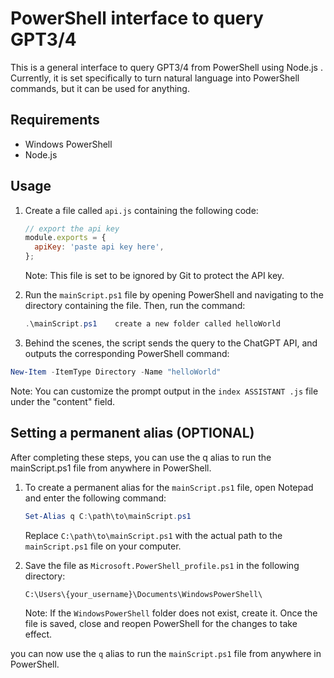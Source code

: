 # PowerShell interface to query GPT3/4
This is a general interface to query GPT3/4 from PowerShell using Node.js . Currently, it is set specifically to turn natural language into PowerShell commands, but it can be used for anything.

## Requirements
- Windows PowerShell
- Node.js

## Usage
1. Create a file called `api.js` containing the following code:
   ```javascript
   // export the api key
   module.exports = {
     apiKey: 'paste api key here',
   };
   ```
   Note: This file is set to be ignored by Git to protect the API key.

2. Run the `mainScript.ps1` file by opening PowerShell and navigating to the directory containing the file. Then, run the command:
   ```powershell
   .\mainScript.ps1    create a new folder called helloWorld

   ```
3.  Behind the scenes, the script sends the query to the ChatGPT API, and outputs the corresponding PowerShell command:
   ```powershell
   New-Item -ItemType Directory -Name "helloWorld"
   ```
   Note: You can customize the prompt output in the `index
ASSISTANT
.js` file under the "content" field.

## Setting a permanent alias (OPTIONAL)
After completing these steps, you can use the q alias to run the mainScript.ps1 file from anywhere in PowerShell.
1. To create a permanent alias for the `mainScript.ps1` file, open Notepad and enter the following command:

   ```powershell
   Set-Alias q C:\path\to\mainScript.ps1
   ```
   Replace `C:\path\to\mainScript.ps1` with the actual path to the `mainScript.ps1` file on your computer.

2. Save the file as `Microsoft.PowerShell_profile.ps1` in the following directory:

   ```plaintext
   C:\Users\{your_username}\Documents\WindowsPowerShell\
   ```
   Note: If the `WindowsPowerShell` folder does not exist, create it. Once the file is saved, close and reopen PowerShell for the changes to take effect.

you can now use the `q` alias to run the `mainScript.ps1` file from anywhere in PowerShell.
